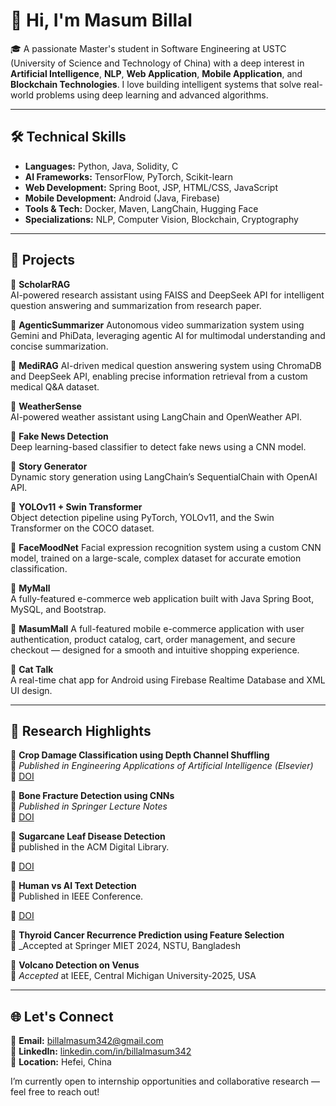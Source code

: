 # 👋 Hi, I'm Masum Billal

🎓 A passionate Master's student in Software Engineering at USTC (University of Science and Technology of China) with a deep interest in **Artificial Intelligence**, **NLP**, **Web Application**, **Mobile Application**, and **Blockchain Technologies**. I love building intelligent systems that solve real-world problems using deep learning and advanced algorithms.

---

## 🛠️ Technical Skills

- **Languages:** Python, Java, Solidity, C  
- **AI Frameworks:** TensorFlow, PyTorch, Scikit-learn  
- **Web Development:** Spring Boot, JSP, HTML/CSS, JavaScript  
- **Mobile Development:** Android (Java, Firebase)  
- **Tools & Tech:** Docker, Maven, LangChain, Hugging Face  
- **Specializations:** NLP, Computer Vision, Blockchain, Cryptography

---

## 🚀 Projects
🔹 **ScholarRAG**  
AI-powered research assistant using FAISS and DeepSeek API for intelligent question answering and summarization from research paper.

🔹 **AgenticSummarizer**
Autonomous video summarization system using Gemini and PhiData, leveraging agentic AI for multimodal understanding and concise summarization.

🔹 **MediRAG**
AI-driven medical question answering system using ChromaDB and DeepSeek API, enabling precise information retrieval from a custom medical Q&A dataset.

🔹 **WeatherSense**  
AI-powered weather assistant using LangChain and OpenWeather API.  

🔹 **Fake News Detection**  
Deep learning-based classifier to detect fake news using a CNN model.  

🔹 **Story Generator**  
Dynamic story generation using LangChain’s SequentialChain with OpenAI API.  

🔹 **YOLOv11 + Swin Transformer**  
Object detection pipeline using PyTorch, YOLOv11, and the Swin Transformer on the COCO dataset.  

🔹 **FaceMoodNet**
Facial expression recognition system using a custom CNN model, trained on a large-scale, complex dataset for accurate emotion classification.

🔹 **MyMall**  
A fully-featured e-commerce web application built with Java Spring Boot, MySQL, and Bootstrap.  

🔹 **MasumMall**
A full-featured mobile e-commerce application with user authentication, product catalog, cart, order management, and secure checkout — designed for a smooth and intuitive shopping experience.

🔹 **Cat Talk**  
A real-time chat app for Android using Firebase Realtime Database and XML UI design.

---

## 🧠 Research Highlights

📄 **Crop Damage Classification using Depth Channel Shuffling**  
📍 _Published in Engineering Applications of Artificial Intelligence (Elsevier)_  
🔗 [DOI](https://doi.org/10.1016/j.engappai.2025.110117)

📄 **Bone Fracture Detection using CNNs**  
📍 _Published in Springer Lecture Notes_  
🔗 [DOI](https://doi.org/10.1007/978-3-031-82156-1_1)

📄 **Sugarcane Leaf Disease Detection**  
📍 published in the ACM Digital Library.

🔗 [DOI](https://doi.org/10.1145/3723178.3723197)

📄 **Human vs AI Text Detection**  
📍 Published in IEEE Conference.

🔗 [DOI](https://doi.org/10.1109/ICCIT64611.2024.11022524)

📄 **Thyroid Cancer Recurrence Prediction using Feature Selection**  
📍 _Accepted at Springer MIET 2024, NSTU, Bangladesh

📄 **Volcano Detection on Venus**  
📍 _Accepted_ at IEEE, Central Michigan University-2025, USA

---

## 🌐 Let's Connect

📧 **Email:** billalmasum342@gmail.com  
🔗 **LinkedIn:** [linkedin.com/in/billalmasum342](https://linkedin.com/in/billalmasum342)  
📍 **Location:** Hefei, China  

I’m currently open to internship opportunities and collaborative research — feel free to reach out!
